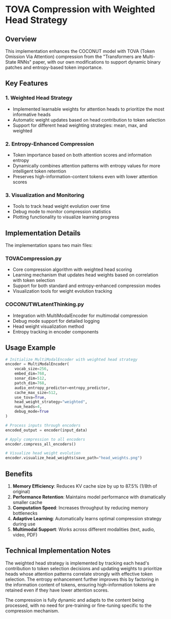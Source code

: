 # TOVA Compression with Weighted Head Strategy

## Overview

This implementation enhances the COCONUT model with TOVA (Token Omission Via Attention) compression from the "Transformers are Multi-State RNNs" paper, with our own modifications to support dynamic binary patches and entropy-based token importance.

## Key Features

### 1. Weighted Head Strategy
- Implemented learnable weights for attention heads to prioritize the most informative heads
- Automatic weight updates based on head contribution to token selection
- Support for different head weighting strategies: mean, max, and weighted

### 2. Entropy-Enhanced Compression
- Token importance based on both attention scores and information entropy
- Dynamically combines attention patterns with entropy values for more intelligent token retention
- Preserves high-information-content tokens even with lower attention scores

### 3. Visualization and Monitoring
- Tools to track head weight evolution over time
- Debug mode to monitor compression statistics
- Plotting functionality to visualize learning progress

## Implementation Details

The implementation spans two main files:

### TOVACompression.py
- Core compression algorithm with weighted head scoring
- Learning mechanism that updates head weights based on correlation with token selection
- Support for both standard and entropy-enhanced compression modes
- Visualization tools for weight evolution tracking

### COCONUTWLatentThinking.py
- Integration with MultiModalEncoder for multimodal compression
- Debug mode support for detailed logging
- Head weight visualization method
- Entropy tracking in encoder components

## Usage Example

```python
# Initialize MultiModalEncoder with weighted head strategy
encoder = MultiModalEncoder(
    vocab_size=256, 
    embed_dim=768, 
    sonar_dim=512, 
    patch_dim=768,
    audio_entropy_predictor=entropy_predictor,
    cache_max_size=512,
    use_tova=True,
    head_weight_strategy="weighted",
    num_heads=4,
    debug_mode=True
)

# Process inputs through encoders
encoded_output = encoder(input_data)

# Apply compression to all encoders
encoder.compress_all_encoders()

# Visualize head weight evolution
encoder.visualize_head_weights(save_path="head_weights.png")
```

## Benefits

1. **Memory Efficiency**: Reduces KV cache size by up to 87.5% (1/8th of original)
2. **Performance Retention**: Maintains model performance with dramatically smaller cache
3. **Computation Speed**: Increases throughput by reducing memory bottlenecks
4. **Adaptive Learning**: Automatically learns optimal compression strategy during use
5. **Multimodal Support**: Works across different modalities (text, audio, video, PDF)

## Technical Implementation Notes

The weighted head strategy is implemented by tracking each head's contribution to token selection decisions and updating weights to prioritize heads whose attention patterns correlate strongly with effective token selection. The entropy enhancement further improves this by factoring in the information content of tokens, ensuring high-information tokens are retained even if they have lower attention scores.

The compression is fully dynamic and adapts to the content being processed, with no need for pre-training or fine-tuning specific to the compression mechanism.
